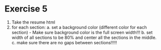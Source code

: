 # Exercise 5
1. Take the resume html
2. for each section:
    a. set a background color (different color for each section) - Make sure background color is the full screen width!!!
    b. set width of all sections to be 80% and center all the sections in the middle.
    c. make sure there are no gaps between sections!!!!!